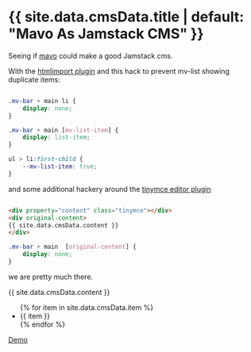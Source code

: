 # {{ site.data.cmsData.title | default: "Mavo As Jamstack CMS" }}

Seeing if [mavo](https://mavo.io/) could make a good Jamstack cms.

With the [htmlimport plugin](https://plugins.mavo.io/plugin/importhtml) and this hack to prevent mv-list showing duplicate items:

```CSS

.mv-bar + main li {
    display: none;
}

.mv-bar + main [‍mv-list-item] {
    display: list-item;
}

ul > li:first-child {
    --mv-list-item: true;
}

```

and some additional hackery around the [tinymce editor plugin](https://plugins.mavo.io/plugin/tinymce)

```html

<div property="content" class="tinymce"></div>
<div original-content>
{‍{ site.data.cmsData.content }‍}
</div>

```
```css
.mv-bar + main  [original-content] {
    display: none;
}
```

we are pretty much there.

<div property="content" class="tinymce"></div>
<div original-content>
{{ site.data.cmsData.content }}
</div>

<ul>
{% for item in site.data.cmsData.item %}
<li>{{ item }}</li>
{% endfor %}
</ul>

[Demo](https://peter-sharp.github.io/mavo-as-jamstack-cms/)
